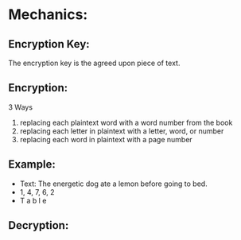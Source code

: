 # Mechanics: 
## Encryption Key:
The encryption key is the agreed upon piece of text. 
## Encryption: 
3 Ways
1. replacing each plaintext word with a word number from the book
2. replacing each letter in plaintext with a letter, word, or number
3. replacing each word in plaintext with a page number
## Example: 
* Text: The energetic dog ate a lemon before going to bed. 
* 1, 4, 7, 6, 2
* T  a  b  l e

## Decryption: 


